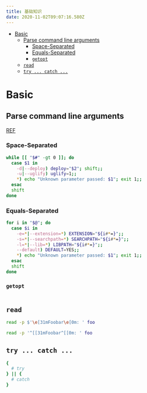 ```yaml
---
title: 基础知识
date: 2020-11-02T09:07:16.580Z
---
```


- [Basic](#basic)
  - [Parse command line arguments](#parse-command-line-arguments)
    - [Space-Separated](#space-separated)
    - [Equals-Separated](#equals-separated)
    - [`getopt`](#getopt)
  - [`read`](#read)
  - [`try ... catch ...`](#try--catch-)
# Basic

## Parse command line arguments

[REF](https://stackoverflow.com/questions/192249/how-do-i-parse-command-line-arguments-in-bash?page=1&tab=votes#tab-top)

### Space-Separated

```bash
while [[ "$#" -gt 0 ]]; do
  case $1 in
    -d|--deploy) deploy="$2"; shift;;
    -u|--uglify) uglify=1;;
    *) echo "Unknown parameter passed: $1"; exit 1;;
  esac
  shift
done
```

### Equals-Separated

```bash
for i in "$@"; do
  case $i in
    -e=*|--extension=*) EXTENSION="${i#*=}";;
    -s=*|--searchpath=*) SEARCHPATH="${i#*=}";;
    -l=*|--lib=*) LIBPATH="${i#*=}";;
    --default) DEFAULT=YES;;
    *) echo "Unknown parameter passed: $1"; exit 1;;
  esac
  shift
done
```

### `getopt`

```bash

```


## `read`

```bash
read -p $'\e[31mFoobar\e[0m: ' foo
```

```bash
read -p '^[[31mFoobar^[[0m: ' foo
```

## `try ... catch ...`

```bash
{
  # try
} || {
  # catch
}
```
